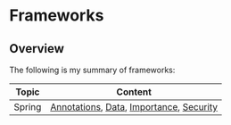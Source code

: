# Frameworks

## Overview
The following is my summary of frameworks:

| Topic  | Content                                                                                                                                                                                                                                                                                                                                                  |
|--------|----------------------------------------------------------------------------------------------------------------------------------------------------------------------------------------------------------------------------------------------------------------------------------------------------------------------------------------------------------|
| Spring | [Annotations](https://github.com/shumarb/learning/blob/main/readmes/spring-annotations.md), [Data](https://github.com/shumarb/learning/blob/main/readmes/spring-data.md), [Importance](https://github.com/shumarb/learning/blob/main/readmes/spring-importance.md), [Security](https://github.com/shumarb/learning/blob/main/readmes/spring-security.md) |
